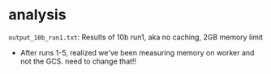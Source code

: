 # analysis
`output_10b_run1.txt`: Results of 10b run1, aka no caching, 2GB memory limit

* After runs 1-5, realized we've been measuring memory on worker and not the GCS. need to change that!!